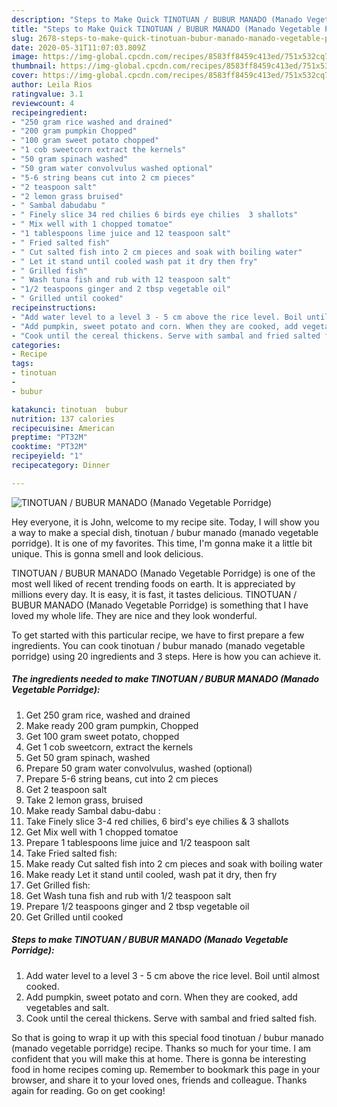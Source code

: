 ```yaml
---
description: "Steps to Make Quick TINOTUAN / BUBUR MANADO (Manado Vegetable Porridge)"
title: "Steps to Make Quick TINOTUAN / BUBUR MANADO (Manado Vegetable Porridge)"
slug: 2678-steps-to-make-quick-tinotuan-bubur-manado-manado-vegetable-porridge
date: 2020-05-31T11:07:03.809Z
image: https://img-global.cpcdn.com/recipes/8583ff8459c413ed/751x532cq70/tinotuan-bubur-manado-manado-vegetable-porridge-recipe-main-photo.jpg
thumbnail: https://img-global.cpcdn.com/recipes/8583ff8459c413ed/751x532cq70/tinotuan-bubur-manado-manado-vegetable-porridge-recipe-main-photo.jpg
cover: https://img-global.cpcdn.com/recipes/8583ff8459c413ed/751x532cq70/tinotuan-bubur-manado-manado-vegetable-porridge-recipe-main-photo.jpg
author: Leila Rios
ratingvalue: 3.1
reviewcount: 4
recipeingredient:
- "250 gram rice washed and drained"
- "200 gram pumpkin Chopped"
- "100 gram sweet potato chopped"
- "1 cob sweetcorn extract the kernels"
- "50 gram spinach washed"
- "50 gram water convolvulus washed optional"
- "5-6 string beans cut into 2 cm pieces"
- "2 teaspoon salt"
- "2 lemon grass bruised"
- " Sambal dabudabu "
- " Finely slice 34 red chilies 6 birds eye chilies  3 shallots"
- " Mix well with 1 chopped tomatoe"
- "1 tablespoons lime juice and 12 teaspoon salt"
- " Fried salted fish"
- " Cut salted fish into 2 cm pieces and soak with boiling water"
- " Let it stand until cooled wash pat it dry then fry"
- " Grilled fish"
- " Wash tuna fish and rub with 12 teaspoon salt"
- "1/2 teaspoons ginger and 2 tbsp vegetable oil"
- " Grilled until cooked"
recipeinstructions:
- "Add water level to a level 3 - 5 cm above the rice level. Boil until almost cooked."
- "Add pumpkin, sweet potato and corn. When they are cooked, add vegetables and salt."
- "Cook until the cereal thickens. Serve with sambal and fried salted fish."
categories:
- Recipe
tags:
- tinotuan
- 
- bubur

katakunci: tinotuan  bubur 
nutrition: 137 calories
recipecuisine: American
preptime: "PT32M"
cooktime: "PT32M"
recipeyield: "1"
recipecategory: Dinner

---
```



![TINOTUAN / BUBUR MANADO (Manado Vegetable Porridge)](https://img-global.cpcdn.com/recipes/8583ff8459c413ed/751x532cq70/tinotuan-bubur-manado-manado-vegetable-porridge-recipe-main-photo.jpg)

Hey everyone, it is John, welcome to my recipe site. Today, I will show you a way to make a special dish, tinotuan / bubur manado (manado vegetable porridge). It is one of my favorites. This time, I'm gonna make it a little bit unique. This is gonna smell and look delicious.



TINOTUAN / BUBUR MANADO (Manado Vegetable Porridge) is one of the most well liked of recent trending foods on earth. It is appreciated by millions every day. It is easy, it is fast, it tastes delicious. TINOTUAN / BUBUR MANADO (Manado Vegetable Porridge) is something that I have loved my whole life. They are nice and they look wonderful.


To get started with this particular recipe, we have to first prepare a few ingredients. You can cook tinotuan / bubur manado (manado vegetable porridge) using 20 ingredients and 3 steps. Here is how you can achieve it.

<!--inarticleads1-->

##### The ingredients needed to make TINOTUAN / BUBUR MANADO (Manado Vegetable Porridge):

1. Get 250 gram rice, washed and drained
1. Make ready 200 gram pumpkin, Chopped
1. Get 100 gram sweet potato, chopped
1. Get 1 cob sweetcorn, extract the kernels
1. Get 50 gram spinach, washed
1. Prepare 50 gram water convolvulus, washed (optional)
1. Prepare 5-6 string beans, cut into 2 cm pieces
1. Get 2 teaspoon salt
1. Take 2 lemon grass, bruised
1. Make ready  Sambal dabu-dabu :
1. Take  Finely slice 3-4 red chilies, 6 bird&#39;s eye chilies &amp; 3 shallots
1. Get  Mix well with 1 chopped tomatoe
1. Prepare 1 tablespoons lime juice and 1/2 teaspoon salt
1. Take  Fried salted fish:
1. Make ready  Cut salted fish into 2 cm pieces and soak with boiling water
1. Make ready  Let it stand until cooled, wash pat it dry, then fry
1. Get  Grilled fish:
1. Get  Wash tuna fish and rub with 1/2 teaspoon salt
1. Prepare 1/2 teaspoons ginger and 2 tbsp vegetable oil
1. Get  Grilled until cooked




<!--inarticleads2-->

##### Steps to make TINOTUAN / BUBUR MANADO (Manado Vegetable Porridge):

1. Add water level to a level 3 - 5 cm above the rice level. Boil until almost cooked.
1. Add pumpkin, sweet potato and corn. When they are cooked, add vegetables and salt.
1. Cook until the cereal thickens. Serve with sambal and fried salted fish.




So that is going to wrap it up with this special food tinotuan / bubur manado (manado vegetable porridge) recipe. Thanks so much for your time. I am confident that you will make this at home. There is gonna be interesting food in home recipes coming up. Remember to bookmark this page in your browser, and share it to your loved ones, friends and colleague. Thanks again for reading. Go on get cooking!
